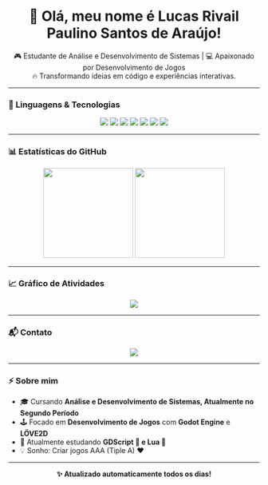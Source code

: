 <!-- Banner de boas-vindas -->
<h1 align="center">👋 Olá, meu nome é Lucas Rivail Paulino Santos de Araújo!</h1>

<p align="center">
🎮 Estudante de Análise e Desenvolvimento de Sistemas | 💻 Apaixonado por Desenvolvimento de Jogos <br>
🔥 Transformando ideias em código e experiências interativas.
</p>

---

### 🚀 Linguagens & Tecnologias

<p align="center">
  <img src="https://img.shields.io/badge/Python-3776AB?style=for-the-badge&logo=python&logoColor=white"/>
  <img src="https://img.shields.io/badge/Godot-478CBF?style=for-the-badge&logo=godot-engine&logoColor=white"/>
  <img src="https://img.shields.io/badge/HTML5-E34F26?style=for-the-badge&logo=html5&logoColor=white"/>
  <img src="https://img.shields.io/badge/Lua-2C2D72?style=for-the-badge&logo=lua&logoColor=white"/>
  <img src="https://img.shields.io/badge/LÖVE2D-FF69B4?style=for-the-badge&logo=love&logoColor=white"/>
  <img src="https://img.shields.io/badge/Java-ED8B00?style=for-the-badge&logo=openjdk&logoColor=white"/>
  <img src="https://img.shields.io/badge/Linux-FCC624?style=for-the-badge&logo=linux&logoColor=black"/>
</p>

---

### 📊 Estatísticas do GitHub

<p align="center">
  <img height="180em" src="https://github-readme-stats.vercel.app/api?username=HYZIN-1&show_icons=true&theme=radical&hide_border=true&bg_color=FF1E1E"/>
  <img height="180em" src="https://github-readme-stats.vercel.app/api/top-langs/?username=HYZIN-1&layout=compact&langs_count=8&theme=radical&hide_border=true&bg_color=FF1E1E"/>
</p>

---

### 📈 Gráfico de Atividades

<p align="center">
  <img src="https://github-readme-activity-graph.vercel.app/graph?username=HYZIN-1&bg_color=0D1117&color=FF0000&line=FF1E1E&point=FFFFFF&area=true&hide_border=true"/>
</p>

---

### 📬 Contato

<p align="center">
  <a href="mailto:SEU_EMAIL_AQUI">
    <img src="https://img.shields.io/badge/Email-D14836?style=for-the-badge&logo=gmail&logoColor=black"/>
  </a>
</p>

---

### ⚡ Sobre mim

- 🎓 Cursando **Análise e Desenvolvimento de Sistemas, Atualmente no Segundo Período**  
- 🕹️ Focado em **Desenvolvimento de Jogos** com **Godot Engine** e **LÖVE2D**  
- 🧠 Atualmente estudando **GDScript 🤖 e Lua 🌙**  
- 💡 Sonho: Criar jogos AAA (Tiple A) ❤  

---

<p align="center">
  <b>✨ Atualizado automaticamente todos os dias!</b>
</p>
